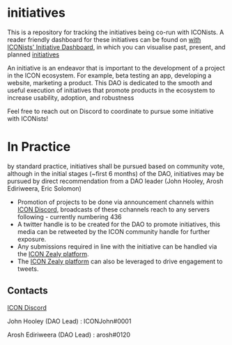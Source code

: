 # initiatives
This is a repository for tracking the initiatives being co-run with ICONists. 
A reader friendly dashboard for these initiatives can be found on [with ICONists' Initiative Dashboard](https://github.com/with-ICONists/initiatives/wiki), in which you can visualise past, present, and planned [initiatives](./initiatives/)

An initiative is an endeavor that is important to the development of a project in the ICON ecosystem. For example, beta testing an app, developing a website, marketing a product. This DAO is dedicated to the smooth and useful execution of initiatives that promote products in the ecosystem to increase usability, adoption, and robustness

Feel free to reach out on Discord to coordinate to pursue some initiative with ICONists!

# In Practice
by standard practice, initiatives shall be pursued based on community vote, although in the initial stages (~first 6 months) of the DAO, initiatives may be pursued by direct recommendation from a DAO leader (John Hooley, Arosh Ediriweera, Eric Solomon)

 - Promotion of projects to be done via announcement channels within [ICON Discord](https://discord.gg/b5QvCXJjJM), broadcasts of these cchannels reach to any servers following - currently numbering 436
 - A twitter handle is to be created for the DAO to promote initiatives, this media can be retweeted by the ICON community handle for further exposure.
 - Any submissions required in line with the initiative can be handled via the [ICON Zealy platform](https://zealy.io/c/icx/).
 - The [ICON Zealy platform](https://zealy.io/c/icx/) can also be leveraged to drive engagement to tweets.

## Contacts

[ICON Discord](https://discord.gg/b5QvCXJjJM)

John Hooley (DAO Lead) : ICONJohn#0001

Arosh Ediriweera (DAO Lead) : arosh#0120
